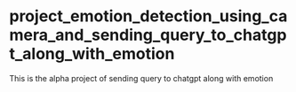 # project_emotion_detection_using_camera_and_sending_query_to_chatgpt_along_with_emotion
This is the alpha project of sending query to chatgpt along with emotion
